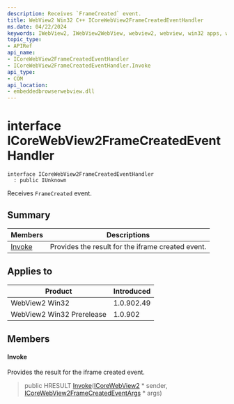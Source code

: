 ```yaml
---
description: Receives `FrameCreated` event.
title: WebView2 Win32 C++ ICoreWebView2FrameCreatedEventHandler
ms.date: 04/22/2024
keywords: IWebView2, IWebView2WebView, webview2, webview, win32 apps, win32, edge, ICoreWebView2, ICoreWebView2Controller, browser control, edge html, ICoreWebView2FrameCreatedEventHandler
topic_type: 
- APIRef
api_name:
- ICoreWebView2FrameCreatedEventHandler
- ICoreWebView2FrameCreatedEventHandler.Invoke
api_type:
- COM
api_location:
- embeddedbrowserwebview.dll
---
```


# interface ICoreWebView2FrameCreatedEventHandler

```
interface ICoreWebView2FrameCreatedEventHandler
  : public IUnknown
```

Receives `FrameCreated` event.

## Summary

 Members                        | Descriptions
--------------------------------|---------------------------------------------
[Invoke](#invoke) | Provides the result for the iframe created event.

## Applies to

Product                         | Introduced
--------------------------------|---------------------------------------------
WebView2 Win32            |    1.0.902.49
WebView2 Win32 Prerelease |    1.0.902

## Members

#### Invoke

Provides the result for the iframe created event.

> public HRESULT [Invoke](#invoke)([ICoreWebView2](icorewebview2.md#icorewebview2) * sender, [ICoreWebView2FrameCreatedEventArgs](icorewebview2framecreatedeventargs.md#icorewebview2framecreatedeventargs) * args)

